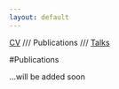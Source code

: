 ```yaml
---
layout: default
---
```


[CV](./index.html) /// Publications ///  [Talks](./talks.html)

#Publications

...will be added soon

